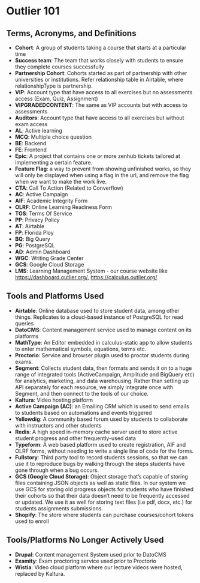 # Outlier 101

## Terms, Acronyms, and Definitions

- **Cohort**: A group of students taking a course that starts at a particular time
- **Success team**: The team that works closely with students to ensure they complete courses successfully
- **Partnership Cohort**: Cohorts started as part of partnership with other universities or institutions. Refer relationship table in Airtable, where relationshipType is partnership.
- **VIP**: Account type that have access to all exercises but no assessments access (Exam, Quiz, Assignment)
- **VIPGRADEDCONTENT**: The same as VIP accounts but with access to assessments
- **Auditors**: Account type that have access to all exercises but without exam access
- **AL**: Active learning
- **MCQ**: Multiple choice question
- **BE**: Backend
- **FE**: Frontend
- **Epic**: A project that contains one or more zenhub tickets tailored at implementing a certain feature.
- **Feature Flag**: a way to prevent from showing unfinished works, so they will only be displayed when using a flag in the url, and remove the flag when we want to make the work live.
- **CTA**: Call To Action (Related to Converflow)
- **AC**: Active Campaign
- **AIF**: Academic Integrity Form
- **OLRF**: Online Learning Readiness Form
- **TOS**: Terms Of Service
- **PP**: Privacy Policy
- **AT**: Airtable
- **FP**: Florida Ploy
- **BQ**: Big Query
- **PG**: PostgreSQL
- **AD**: Admin Dashboard
- **WGC**: Writing Grade Center
- **GCS**: Google Cloud Storage
- **LMS**: Learning Management System - our course website like https://dashboard.outlier.org/, https://calculus.outlier.org/

## Tools and Platforms Used

- **Airtable**: Online database used to store student data, among other things. Replicates to a cloud-based instance of PostgreSQL for read queries
- **DatoCMS**: Content management service used to manage content on its platforms
- **MathType**: An Editor embedded in calculus-static app to allow students to enter mathematical symbols, equations, terms etc.
- **Proctorio**: Service and browser plugin used to proctor students during exams.
- **Segment**: Collects student data, then formats and sends it on to a huge range of integrated tools (ActiveCampaign, Amplitude and BigQuery etc) for analytics, marketing, and data warehousing. Rather than setting up API separately for each resource, we simply integrate once with Segment, and then connect to the tools of our choice.
- **Kaltura**: Video hosting platform
- **Active Campaign (AC)**: an Emailing CRM which is used to send emails to students based on automations and events triggered 
- **Yellowdig**: A community based forum used by students to collaborate with instructors and other students 
- **Redis**: A high speed in-memory cache server used to store active student progress and other frequently-used data 
- **Typeform**: A web based platform used to create registration, AIF and OLRF forms, without needing to write a single line of code for the forms.
- **Fullstory**: Third party tool to record students sessions, so that we can use it to reproduce bugs by walking through the steps students have gone through when a bug occurs.
- **GCS (Google Cloud Storage)**: Object storage that’s capable of storing files containing JSON objects as well as static files. In our system we use GCS for storing old progress objects for students who have finished their cohorts so that their data doesn’t need to be frequently accessed or updated. We use it as well for storing text files (i.e pdf, docx, etc.) for students assignments submissions.
- **Shopify**: The store where students can purchase courses/cohort tokens used to enroll

## Tools/Platforms No Longer Actively Used

- **Drupal**: Content management System used prior to DatoCMS
- **Examity**: Exam proctoring service used prior to Proctorio
- **Wistia**: Video cloud platform where our lecture videos were hosted, replaced by Kaltura.
